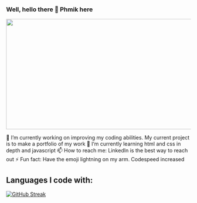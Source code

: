 ### Well, hello there 👋 Phmik here
<div align="center">
  <img src="https://media.giphy.com/media/dWesBcTLavkZuG35MI/giphy.gif" width="600" height="300"/>
</div>

🔭 I’m currently working on improving my coding abilities. My current project is to make a portfolio of my work
🌱 I’m currently learning html and css in depth and javascript
📫 How to reach me: LinkedIn is the best way to reach out
⚡ Fun fact: Have the emoji lightning on my arm. Codespeed increased

## Languages I code with: 



[![GitHub Streak](https://github-readme-streak-stats.herokuapp.com/?user=Phmik)](https://git.io/streak-stats)



